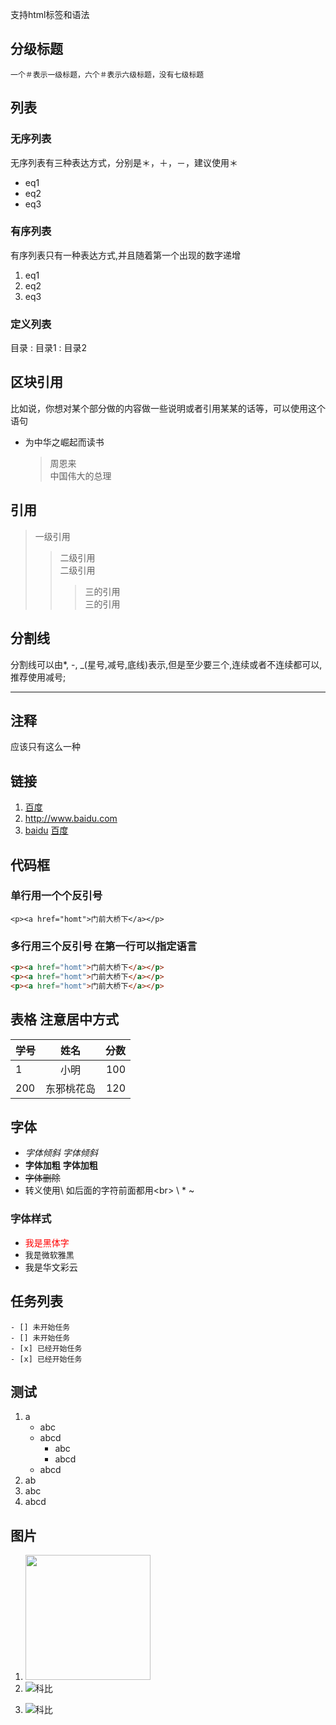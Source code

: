 支持html标签和语法

## 分级标题
    一个＃表示一级标题，六个＃表示六级标题，没有七级标题


## 列表

### 无序列表
无序列表有三种表达方式，分别是＊，＋，－，建议使用＊
* eq1
* eq2
* eq3

### 有序列表
有序列表只有一种表达方式,并且随着第一个出现的数字递增
1. eq1
2. eq2
3. eq3

### 定义列表
目录
: 目录1
: 目录2

## 区块引用
比如说，你想对某个部分做的内容做一些说明或者引用某某的话等，可以使用这个语句

* 为中华之崛起而读书
    >周恩来<br>
    中国伟大的总理

## 引用
>  一级引用<br>
>>  二级引用<br>
>>  二级引用<br>
>>>  三的引用<br>
>>>  三的引用<br>



## 分割线
分割线可以由*, -, _(星号,减号,底线)表示,但是至少要三个,连续或者不连续都可以,推荐使用减号;<br>

---

## 注释
<!-- 我是一个注释 -->
应该只有这么一种

## 链接
[link]: http://www.baidu.com
1. [百度](http://www.baidu.com)
2. <http://www.baidu.com>
3. [baidu][link] [百度][link]


## 代码框

### 单行用一个个反引号

`<p><a href="homt">门前大桥下</a></p>`

### 多行用三个反引号 在第一行可以指定语言

``` html
<p><a href="homt">门前大桥下</a></p>
<p><a href="homt">门前大桥下</a></p>
<p><a href="homt">门前大桥下</a></p>
```

## 表格 注意居中方式
学号|姓名|分数
:---|:----:|---:|
1  | 小明 | 100
200| 东邪桃花岛 | 120

## 字体

* *字体倾斜*    _字体倾斜_
* **字体加粗**  __字体加粗__
* ~~字体删除~~
* 转义使用\ 如后面的字符前面都用\<br> \\ \* \~

### 字体样式
* <font face="黑体" font-size=12 color=red>我是黑体字</font>
* <font size=2 face="微软雅黑">我是微软雅黑</font>
* <font face="STCAIYUN">我是华文彩云</font>

## 任务列表

    - [] 未开始任务
    - [] 未开始任务
    - [x] 已经开始任务
    - [x] 已经开始任务

## 测试
1. a
    * abc
    * abcd
        * abc
        + abcd
    * abcd
4. ab
3. abc
9. abcd

## 图片
1. <img src="http://pic11.photophoto.cn/20090626/0036036341009653_b.jpg" width="200" height="200">
2. ![科比][kobe]

[kobe]: http://pic11.photophoto.cn/20090626/0036036341009653_b.jpg "科比"

3. ![科比](http://pic11.photophoto.cn/20090626/0036036341009653_b.jpg "科比")

